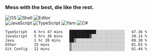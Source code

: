 ### Mess with the best, die like the rest.

![OS](https://img.shields.io/badge/-Arch-informational?style=flat&logo=arch-linux&logoColor=white&color=1793D1)
![Shell](https://img.shields.io/badge/-Zsh-informational?style=flat&logo=gnu-bash&logoColor=white&color=4EAA25)
![Editor](https://img.shields.io/badge/-Visual%20Studio%20Code-informational?style=flat&logo=visual-studio-code&logoColor=white&color=007ACC)\
![JavaScript](https://img.shields.io/badge/-JavaScript-informational?style=flat&logo=javascript&logoColor=white&color=F7DF1E)
![TypeScript](https://img.shields.io/badge/-TypeScript-informational?style=flat&logo=typescript&logoColor=white&color=007ACC)
![Yarn](https://img.shields.io/badge/-Yarn-informational?style=flat&logo=yarn&logoColor=white&color=2C8EBB)
![C#](https://img.shields.io/badge/-C%23-informational?style=flat&logo=.NET&logoColor=white&color=5C2D91)

<!--START_SECTION:waka-->
```text
TypeScript   6 hrs 47 mins   ████████████░░░░░░░░░░░░░   47.36 % 
JavaScript   5 hrs 36 mins   █████████▓░░░░░░░░░░░░░░░   39.14 % 
Java         1 hr 20 mins    ██▒░░░░░░░░░░░░░░░░░░░░░░   09.30 % 
Other        15 mins         ▒░░░░░░░░░░░░░░░░░░░░░░░░   01.83 % 
Git Config   12 mins         ▒░░░░░░░░░░░░░░░░░░░░░░░░   01.44 % 
```
<!--END_SECTION:waka-->
